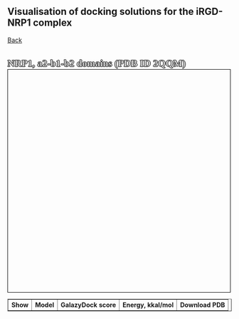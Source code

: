 
## Visualisation of docking solutions for the iRGD-NRP1 complex 
[Back](https://intbio.org/2024_TRAIL_MD/)

<html lang="en">
<head>
  <meta charset="utf-8">
</head>
<body>
<br>
  <p style="color:#d6d6d6;font-size:22px;font-family:verdana;font-weight: bold;text-shadow: -1px 0 black, 0 1px black, 1px 0 black, 0 -1px black;display: inline">NRP1, a2-b1-b2 domains (PDB ID 2QQM)</p>
 
<table border="solid 1px;" style="font-size:14px;">
<tr>
<th> Show </th><th> Model </th><th> GalazyDock score </th><th>Energy, kkal/mol </th><th>Download PDB </th>
</tr>

<tbody>
  
  <script src="https://unpkg.com/ngl@2.0.0-dev.35/dist/ngl.js"></script>
  <script src="https://code.jquery.com/jquery-3.5.1.min.js" integrity="sha256-9/aliU8dGd2tb6OSsuzixeV4y/faTqgFtohetphbbj0=" crossorigin="anonymous"></script>
  <script>
  

   var names = ['docking_str/iRGD_NRP1_1.pdb', 'docking_str/iRGD_NRP1_2.pdb', 'docking_str/iRGD_NRP1_3.pdb', 'docking_str/iRGD_NRP1_4.pdb', 'docking_str/iRGD_NRP1_5.pdb', 'docking_str/iRGD_NRP1_6.pdb', 'docking_str/iRGD_NRP1_7.pdb', 'docking_str/iRGD_NRP1_8.pdb', 'docking_str/iRGD_NRP1_9.pdb', 'docking_str/iRGD_NRP1_10.pdb']
   var models = [1, 2, 3, 4, 5, 6, 7, 8, 9, 10]
   var galaxy_scores = [0.612,0.612,0.612,0.612,0.612,0.612,0.612,0.612,0.612,0.612]
   var energies = [-3.044,-3.461,-0.735,-4.107,-2.758,-4.899,-3.311,-0.054,-2.199,-6.453]
   peptide_reps = [];
    $(document).ready(function() {
      window.stage = new NGL.Stage("viewport",{ backgroundColor:"#FFFFFF" });
      window.stage.loadFile("docking_str/iRGD_NRP1_1.pdb").then(function (ref_pdb) {
        var aspectRatio = 2;
        var radius = 1.5;

        ref_pdb.addRepresentation('cartoon', {
           "sele": ":A ", "color": 0xd6d6d6,"aspectRatio":aspectRatio, "radius":radius,"radiusSegments":1,"capped":0 });;
        ref_pdb.autoView();
      });

      var arrayLength = names.length;
      var k;

    var hyper_scheme = NGL.ColormakerRegistry.addSelectionScheme([
        ["orange", ".CA"],
        ['0xecf0f1', '_H'],
        ["blue", "_N"],
        ["red", "_O"],
        ["cyan", "*"]
      ], "DA");
		for (k = 0; k < arrayLength; k++) {
            window.stage.loadFile(`${names[k]}`).then(function (ref_pdb) {
                var repr = ref_pdb.addRepresentation('hyperball', {
                   "sele": ":B", "color": hyper_scheme});
                repr.setVisibility(false);
                peptide_reps.push(repr);
               
          	});
		}
    
    window.stage.viewerControls.spin( [ 0, 1, 0 ],110 )
    });
    var arrayLength = names.length;
			for (var i = 0; i < arrayLength; i++) {
        
        document.write(`<tr><td> <input type="checkbox" id="${i}" name="${models[i]}"></td><td> ${models[i]} </td></td><td> ${galaxy_scores[i]} </td><td> ${energies[i]} </td><td> <a href="https://intbio.org/2024_TRAIL_MD/${names[i]}" download>PDB</a> </td></tr>`); 
			}
		  
      
$('input[type=checkbox]').on('change', toggle_reference_structure);

function toggle_reference_structure() {
               var state = $(this).is(":checked");
               var name = $(this).attr('id');
               peptide_reps[name].setVisibility(state)
          }


  </script>
  <div id="viewport" style="width:500px; height:500px; border: thin solid black"></div>
  </tbody>	
</table>
</body>
</html>
